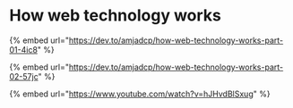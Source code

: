 # How web technology works

{% embed url="https://dev.to/amjadcp/how-web-technology-works-part-01-4ic8" %}

{% embed url="https://dev.to/amjadcp/how-web-technology-works-part-02-57jc" %}

{% embed url="https://www.youtube.com/watch?v=hJHvdBlSxug" %}

